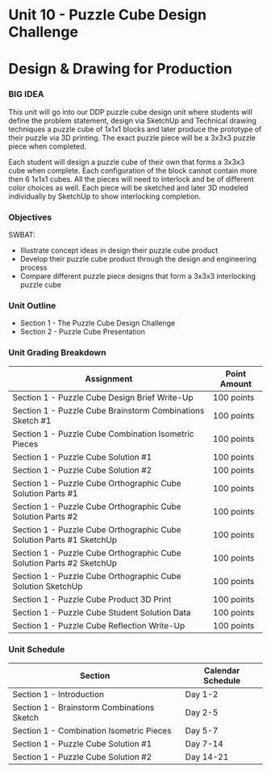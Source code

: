 # Unit 10 - Puzzle Cube Design Challenge

# Design & Drawing for Production

### BIG IDEA

This unit will go into our DDP puzzle cube design unit where students will define the problem statement, design via SketchUp and Technical drawing techniques a puzzle cube of 1x1x1 blocks and later produce the prototype of their puzzle via 3D printing. The exact puzzle piece will be a 3x3x3 puzzle piece when completed.

Each student will design a puzzle cube of their own that forms a 3x3x3 cube when complete. Each configuration of the block cannot contain more then 6 1x1x1 cubes. All the pieces will need to interlock and be of different color choices as well. Each piece will be sketched and later 3D modeled individually by SketchUp to show interlocking completion.

### Objectives

SWBAT:

- Illustrate concept ideas in design their puzzle cube product
- Develop their puzzle cube product through the design and engineering process
- Compare different puzzle piece designs that form a 3x3x3 interlocking puzzle cube

### Unit Outline

- Section 1 - The Puzzle Cube Design Challenge
- Section 2 - Puzzle Cube Presentation

### Unit Grading Breakdown

| Assignment  | Point Amount |
| ------------- | ------------- |
| Section 1 - Puzzle Cube Design Brief Write-Up  | 100 points   |
| Section 1 - Puzzle Cube Brainstorm Combinations Sketch #1  | 100 points   |
| Section 1 - Puzzle Cube Combination Isometric Pieces  | 100 points   |
| Section 1 - Puzzle Cube Solution #1   | 100 points   |
| Section 1 - Puzzle Cube Solution #2   | 100 points   |
| Section 1 - Puzzle Cube Orthographic Cube Solution Parts #1   | 100 points   |
| Section 1 - Puzzle Cube Orthographic Cube Solution Parts #2   | 100 points   |
| Section 1 - Puzzle Cube Orthographic Cube Solution Parts #1 SketchUp   | 100 points   |
| Section 1 - Puzzle Cube Orthographic Cube Solution Parts #2 SketchUp   | 100 points   |
| Section 1 - Puzzle Cube Orthographic Cube Solution SketchUp   | 100 points   |
| Section 1 - Puzzle Cube Product 3D Print   | 100 points   |
| Section 1 - Puzzle Cube Student Solution Data   | 100 points   |
| Section 1 - Puzzle Cube Reflection Write-Up   | 100 points   |

### Unit Schedule

| Section  | Calendar Schedule |
| ------------- | ------------- |
| Section 1 - Introduction  | Day 1-2   |
| Section 1 - Brainstorm Combinations Sketch  | Day 2-5   |
| Section 1 - Combination Isometric Pieces  | Day 5-7   |
| Section 1 - Puzzle Cube Solution #1  | Day 7-14   |
| Section 1 - Puzzle Cube Solution #2  | Day 14-21   |
